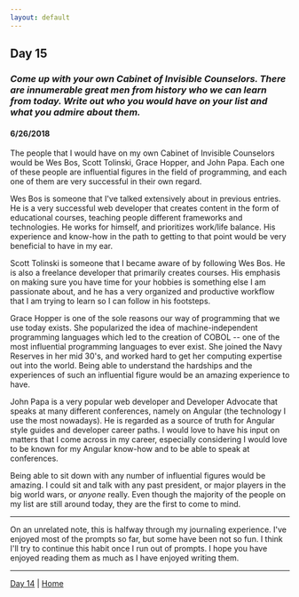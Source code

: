 ```yaml
---
layout: default
---
```


## Day 15
### *Come up with your own Cabinet of Invisible Counselors. There are innumerable great men from history who we can learn from today. Write out who you would have on your list and what you admire about them.*
#### 6/26/2018

The people that I would have on my own Cabinet of Invisible Counselors would be Wes Bos, Scott Tolinski, Grace Hopper, and John Papa. Each one of these people are influential figures in the field of programming, and each one of them are very successful in their own regard.

Wes Bos is someone that I've talked extensively about in previous entries. He is a very successful web developer that creates content in the form of educational courses, teaching people different frameworks and technologies. He works for himself, and prioritizes work/life balance. His experience and know-how in the path to getting to that point would be very beneficial to have in my ear.

Scott Tolinski is someone that I became aware of by following Wes Bos. He is also a freelance developer that primarily creates courses. His emphasis on making sure you have time for your hobbies is something else I am passionate about, and he has a very organized and productive workflow that I am trying to learn so I can follow in his footsteps.

Grace Hopper is one of the sole reasons our way of programming that we use today exists. She popularized the idea of machine-independent programming languages which led to the creation of COBOL -- one of the most influential programming languages to ever exist. She joined the Navy Reserves in her mid 30's, and worked hard to get her computing expertise out into the world. Being able to understand the hardships and the experiences of such an influential figure would be an amazing experience to have.

John Papa is a very popular web developer and Developer Advocate that speaks at many different conferences, namely on Angular (the technology I use the most nowadays). He is regarded as a source of truth for Angular style guides and developer career paths. I would love to have his input on matters that I come across in my career, especially considering I would love to be known for my Angular know-how and to be able to speak at conferences.

Being able to sit down with any number of influential figures would be amazing. I could sit and talk with any past president, or major players in the big world wars, or _anyone_ really. Even though the majority of the people on my list are still around today, they are the first to come to mind.

---

On an unrelated note, this is halfway through my journaling experience. I've enjoyed most of the prompts so far, but some have been not so fun. I think I'll try to continue this habit once I run out of prompts. I hope you have enjoyed reading them as much as I have enjoyed writing them.

---
[Day 14](./day-14) | [Home](./)


